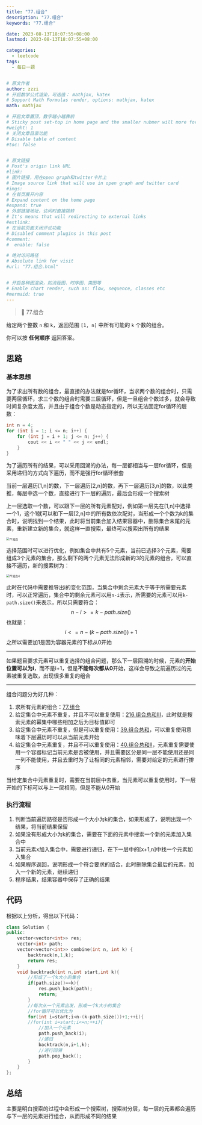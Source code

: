 ```yaml
---
title: "77.组合"
description: "77.组合"
keywords: "77.组合"

date: 2023-08-13T18:07:55+08:00
lastmod: 2023-08-13T18:07:55+08:00

categories:
  - leetcode
tags:
  - 每日一题


# 原文作者
author: zzzi
# 开启数学公式渲染，可选值： mathjax, katex
# Support Math Formulas render, options: mathjax, katex
math: mathjax

# 开启文章置顶，数字越小越靠前
# Sticky post set-top in home page and the smaller nubmer will more forward.
#weight: 1
# 关闭文章目录功能
# Disable table of content
#toc: false


# 原文链接
# Post's origin link URL
#link:
# 图片链接，用在open graph和twitter卡片上
# Image source link that will use in open graph and twitter card
#imgs:
# 在首页展开内容
# Expand content on the home page
#expand: true
# 外部链接地址，访问时直接跳转
# It's means that will redirecting to external links
#extlink:
# 在当前页面关闭评论功能
# Disabled comment plugins in this post
#comment:
#  enable: false

# 绝对访问路径
# Absolute link for visit
#url: "77.组合.html"


# 开启各种图渲染，如流程图、时序图、类图等
# Enable chart render, such as: flow, sequence, classes etc
#mermaid: true
---
```


>🤏 77.组合

给定两个整数 `n` 和 `k`，返回范围 `[1, n]` 中所有可能的 `k` 个数的组合。

你可以按 **任何顺序** 返回答案。

<!--more-->

## 思路

### 基本思想

为了求出所有数的组合，最直接的办法就是for循环，当求两个数的组合时，只需要两层循环，求三个数的组合时需要三层循环，但是一旦组合个数过多，就会导致时间复杂度太高，并且由于组合个数是动态指定的，所以无法固定for循环的层数：

```c
int n = 4;
for (int i = 1; i <= n; i++) {
    for (int j = i + 1; j <= n; j++) {
        cout << i << " " << j << endl;
    }
}
```

为了遍历所有的结果，可以采用回溯的办法，每一层都相当与一层for循环，但是采用递归的方式向下遍历，而不是强行for循环嵌套

当前一层遍历[1,n]的数，下一层遍历[2,n]的数，再下一层遍历[3,n]的数，以此类推，每层中选一个数，直接进行下一层的遍历，最后会形成一个搜索树

上一层选取一个数，可以跟下一层的所有元素配对，例如第一层先在[1,n]中选择一个1，这个1就可以和下一层[2,n]中的所有数依次配对，当形成一个个数为k的集合时，说明找到一个结果，此时将当前集合加入结果容器中，删除集合末尾的元素，重新建立新的集合，就这样一直搜索，最终可以搜索出所有的结果

<img src="https://code-thinking-1253855093.file.myqcloud.com/pics/20201123195223940.png" alt="77.组合" style="zoom:50%;" />

选择范围时可以进行优化，例如集合中共有5个元素，当前已选择3个元素，需要组成3个元素的集合，那么剩下的两个元素无法形成新的3的元素的组合，可以直接不遍历，新的搜索树为：

<img src="https://code-thinking-1253855093.file.myqcloud.com/pics/20210130194335207.png" alt="77.组合4" style="zoom:50%;" />

此时在代码中需要推导出i的变化范围，当集合中剩余元素大于等于所需要元素时，可以正常遍历，集合中的剩余元素可以用`n-i`表示，所需要的元素可以用`k-path.size()`来表示，所以只需要符合：
$$
n-i>=k-path.size()
$$
也就是：
$$
i<=n-(k-path.size())+1
$$
之所以需要加1是因为容器元素的下标从0开始

---

如果题目要求元素可以重复选择的组合问题，那么下一层回溯的时候，元素的**开始位置可以为i**，而不是i+1，但是**不能每次都从0**开始，这样会导致之前遍历过的元素被重复选取，出现很多重复的组合

---

组合问题分为好几种：

1. 求所有元素的组合：[77.组合](https://leetcode.cn/problems/combinations/)
2. 给定集合中元素不重复，并且不可以重复使用：[216.组合总和III](https://leetcode.cn/problems/combination-sum-iii/)，此时就是搜索元素的幂集中哪些相加之后为目标值即可
3. 给定集合中元素不重复，但是可以重复使用：[39.组合总和](https://leetcode.cn/problems/combination-sum/)，可以重复使用意味着下层遍历时可以从当前元素开始
4. 给定集合中元素重复，并且不可以重复使用：[40.组合总和II](https://leetcode.cn/problems/combination-sum-ii/description/)，元素重复需要使用一个容器标记当前元素是否被使用，并且需要区分是同一层不能使用还是同一列不能使用，并且去重时为了让相同的元素相邻，需要对给定的元素进行排序

当给定集合中元素重复时，需要在当前层中去重，当元素可以重复使用时，下一层开始的下标可以与上一层相同，但是不能从0开始

### 执行流程

1. 判断当前遍历路径是否形成一个大小为k的集合，如果形成了，说明出现一个结果，将当前结果保留
2. 如果没有形成大小为k的集合，需要在下面的元素中搜索一个新的元素加入集合中
3. 当前元素x加入集合中，需要进行递归，在下一层中的[x+1,n]中找一个元素加入集合
4. 如果程序返回，说明形成一个符合要求的结合，此时删除集合最后的元素，加入一个新的元素，继续递归
5. 程序结果，结果容器中保存了正确的结果

## 代码

根据以上分析，得出以下代码：

```c++
class Solution {
public:
    vector<vector<int>> res;
    vector<int> path;
    vector<vector<int>> combine(int n, int k) {
        backtrack(n,1,k);
        return res;
    }
    void backtrack(int n,int start,int k){
        //形成了一个k大小的集合
        if(path.size()==k){
            res.push_back(path);
            return;
        }
        //每次从一个元素出发，形成一个k大小的集合
        //for循环可以优化为
        for(int i=start;i<n-(k-path.size())+1;++i){
        //for(int i=start;i<=n;++i){
            //加入一个元素
            path.push_back(i);
            //递归
            backtrack(n,i+1,k);
            //进行回溯
            path.pop_back();
        }
    }
};
```

## 总结

主要是明白搜索的过程中会形成一个搜索树，搜索树分层，每一层的元素都会遍历与下一层的元素进行组合，从而形成不同的结果
